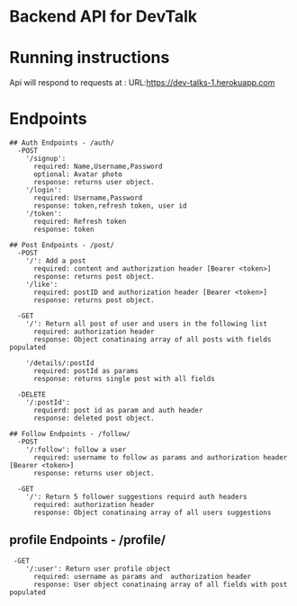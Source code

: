 # Backend API for DevTalk

# Running instructions
Api will respond to requests at : URL:https://dev-talks-1.herokuapp.com 

# Endpoints 
    
    ## Auth Endpoints - /auth/
      -POST
        '/signup': 
          required: Name,Username,Password
          optional: Avatar photo
          response: returns user object.
        '/login':
          required: Username,Password
          response: token,refresh token, user id
        '/token':
          required: Refresh token
          response: token
    
    ## Post Endpoints - /post/
      -POST
        '/': Add a post  
          required: content and authorization header [Bearer <token>]
          response: returns post object.
        '/like':
          required: postID and authorization header [Bearer <token>]
          response: returns post object.
          
      -GET
        '/': Return all post of user and users in the following list
          required: authorization header
          response: Object conatinaing array of all posts with fields populated
        
        '/details/:postId
          required: postId as params
          response: returns single post with all fields
      
      -DELETE
        '/:postId':
          requierd: post id as param and auth header
          response: deleted post object.
          
    ## Follow Endpoints - /follow/
      -POST
        '/:follow': follow a user  
          required: username to follow as params and authorization header [Bearer <token>]
          response: returns user object.
                
      -GET
        '/': Return 5 follower suggestions requird auth headers
          required: authorization header
          response: Object conatinaing array of all users suggestions         
    
   ## profile Endpoints - /profile/          
     -GET
        '/:user': Return user profile object
          required: username as params and  authorization header
          response: User object conatinaing array of all fields with post populated
       
          
              

    